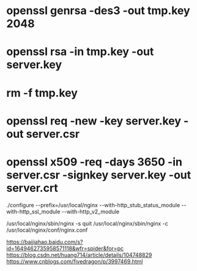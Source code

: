 # openssl genrsa -des3 -out tmp.key 2048

# openssl rsa -in tmp.key -out server.key

# rm -f tmp.key

# openssl req -new -key server.key -out server.csr

# openssl x509 -req -days 3650 -in server.csr -signkey server.key -out server.crt


./configure --prefix=/usr/local/nginx --with-http_stub_status_module --with-http_ssl_module --with-http_v2_module

/usr/local/nginx/sbin/nginx -s quit
/usr/local/nginx/sbin/nginx -c /usr/local/nginx/conf/nginx.conf



https://baijiahao.baidu.com/s?id=1649462735958571118&wfr=spider&for=pc
https://blog.csdn.net/huang714/article/details/104748829
https://www.cnblogs.com/fivedragon/p/3997469.html

